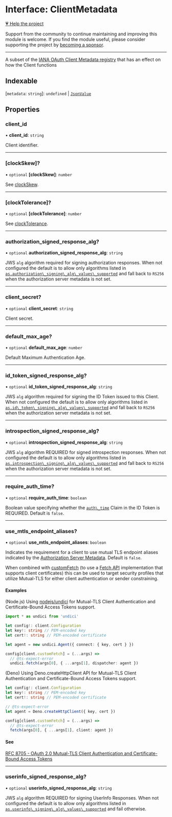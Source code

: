 # Interface: ClientMetadata

[💗 Help the project](https://github.com/sponsors/panva)

Support from the community to continue maintaining and improving this module is welcome. If you find the module useful, please consider supporting the project by [becoming a sponsor](https://github.com/sponsors/panva).

***

A subset of the [IANA OAuth Client Metadata
registry](https://www.iana.org/assignments/oauth-parameters/oauth-parameters.xhtml#client-metadata)
that has an effect on how the Client functions

## Indexable

\[`metadata`: `string`\]: `undefined` \| [`JsonValue`](../type-aliases/JsonValue.md)

## Properties

### client\_id

• **client\_id**: `string`

Client identifier.

***

### \[clockSkew\]?

• `optional` **\[clockSkew\]**: `number`

See [clockSkew](../variables/clockSkew.md).

***

### \[clockTolerance\]?

• `optional` **\[clockTolerance\]**: `number`

See [clockTolerance](../variables/clockTolerance.md).

***

### authorization\_signed\_response\_alg?

• `optional` **authorization\_signed\_response\_alg**: `string`

JWS `alg` algorithm required for signing authorization responses. When not configured the
default is to allow only algorithms listed in
[`as.authorization\_signing\_alg\_values\_supported`](ServerMetadata.md#authorization_signing_alg_values_supported)
and fall back to `RS256` when the authorization server metadata is not set.

***

### client\_secret?

• `optional` **client\_secret**: `string`

Client secret.

***

### default\_max\_age?

• `optional` **default\_max\_age**: `number`

Default Maximum Authentication Age.

***

### id\_token\_signed\_response\_alg?

• `optional` **id\_token\_signed\_response\_alg**: `string`

JWS `alg` algorithm required for signing the ID Token issued to this Client. When not
configured the default is to allow only algorithms listed in
[`as.id\_token\_signing\_alg\_values\_supported`](ServerMetadata.md#id_token_signing_alg_values_supported)
and fall back to `RS256` when the authorization server metadata is not set.

***

### introspection\_signed\_response\_alg?

• `optional` **introspection\_signed\_response\_alg**: `string`

JWS `alg` algorithm REQUIRED for signed introspection responses. When not configured the
default is to allow only algorithms listed in
[`as.introspection\_signing\_alg\_values\_supported`](ServerMetadata.md#introspection_signing_alg_values_supported)
and fall back to `RS256` when the authorization server metadata is not set.

***

### require\_auth\_time?

• `optional` **require\_auth\_time**: `boolean`

Boolean value specifying whether the [`auth\_time`](IDToken.md#auth_time) Claim in the ID Token
is REQUIRED. Default is `false`.

***

### use\_mtls\_endpoint\_aliases?

• `optional` **use\_mtls\_endpoint\_aliases**: `boolean`

Indicates the requirement for a client to use mutual TLS endpoint aliases
indicated by the
[Authorization Server Metadata](ServerMetadata.md#mtls_endpoint_aliases).
Default is `false`.

When combined with [customFetch](../variables/customFetch.md) (to use a [Fetch API](https://developer.mozilla.org/docs/Web/API/Window/fetch)
implementation that supports client certificates) this can be used to
target security profiles that utilize Mutual-TLS for either client
authentication or sender constraining.

#### Examples

(Node.js) Using [nodejs/undici](https://github.com/nodejs/undici) for
Mutual-TLS Client Authentication and Certificate-Bound Access Tokens
support.

```ts
import * as undici from 'undici'

let config!: client.Configuration
let key!: string // PEM-encoded key
let cert!: string // PEM-encoded certificate

let agent = new undici.Agent({ connect: { key, cert } })

config[client.customFetch] = (...args) =>
  // @ts-expect-error
  undici.fetch(args[0], { ...args[1], dispatcher: agent })
```

(Deno) Using Deno.createHttpClient API for Mutual-TLS Client Authentication
and Certificate-Bound Access Tokens support.

```ts
let config!: client.Configuration
let key!: string // PEM-encoded key
let cert!: string // PEM-encoded certificate

// @ts-expect-error
let agent = Deno.createHttpClient({ key, cert })

config[client.customFetch] = (...args) =>
  // @ts-expect-error
  fetch(args[0], { ...args[1], client: agent })
```

#### See

[RFC 8705 - OAuth 2.0 Mutual-TLS Client Authentication and Certificate-Bound Access Tokens](https://www.rfc-editor.org/rfc/rfc8705.html)

***

### userinfo\_signed\_response\_alg?

• `optional` **userinfo\_signed\_response\_alg**: `string`

JWS `alg` algorithm REQUIRED for signing UserInfo Responses. When not configured the default is
to allow only algorithms listed in
[`as.userinfo\_signing\_alg\_values\_supported`](ServerMetadata.md#userinfo_signing_alg_values_supported)
and fail otherwise.
